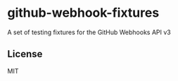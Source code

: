 # github-webhook-fixtures
A set of testing fixtures for the GitHub Webhooks API v3


## License
MIT
